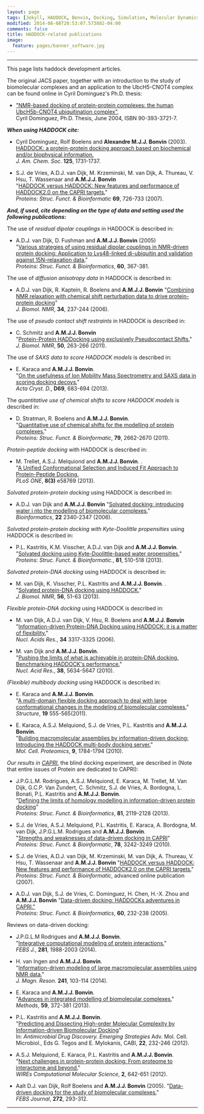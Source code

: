 ```yaml
---
layout: page
tags: [Jekyll, HADDOCK, Bonvin, Docking, Simulation, Molecular Dynamics, Structural Biology, Computational Biology, Modelling, Protein Structure]
modified: 2014-08-08T20:53:07.573882-04:00
comments: false
title: HADDOCK-related publications
image:
  feature: pages/banner_software.jpg
---
```



* * *

This page lists haddock development articles.  

The original JACS paper, together with an introduction to the study of biomolecular complexes and an application to the UbcH5-CNOT4 complex can be found online in Cyril Dominguez's Ph.D. thesis:

*   ["NMR-based docking of protein-protein complexes: the human UbcH5b-CNOT4 ubiquitination complex"](http://www.library.uu.nl/digiarchief/dip/diss/2004-0616-081333/inhoud.htm),<br>
      Cyril Dominguez, Ph.D. Thesis, June 2004, ISBN 90-393-3721-7.

**_When using HADDOCK cite:_**

*   Cyril Dominguez, Rolf Boelens and **Alexandre M.J.J. Bonvin** (2003). [HADDOCK: a protein-protein docking approach based on biochemical and/or biophysical information.](https://doi.org/doi:10.1021/ja026939x)  
    _J. Am. Chem. Soc._ **125**, 1731-1737.

*   S.J. de Vries, A.D.J. van Dijk, M. Krzeminski, M. van Dijk, A. Thureau, V. Hsu, T. Wassenaar and **A.M.J.J. Bonvin**  
    "[HADDOCK versus HADDOCK: New features and performance of HADDOCK2.0 on the CAPRI targets.](https://doi.org/doi:10.1002/prot.21723)"  
    _Proteins: Struc. Funct. & Bioinformatic_ **69**, 726-733 (2007).

**_And, if used, cite depending on the type of data and setting used the following publications:_**  

The use of _residual dipolar couplings_ in HADDOCK is described in:  

*   A.D.J. van Dijk, D. Fushman and **A.M.J.J. Bonvin** (2005)  
    "[Various strategies of using residual dipolar couplings in NMR-driven protein docking: Application to Lys48-linked di-ubiquitin and validation against 15N-relaxation data.](https://doi.org/doi:10.1002/prot.20476)"  
    _Proteins: Struc. Funct. & Bioinformatics_, **60**, 367-381.

The use of _diffusion anisotropy data_ in HADDOCK is described in:  

*   A.D.J. van Dijk, R. Kaptein, R. Boelens and **A.M.J.J. Bonvin**
    "[Combining NMR relaxation with chemical shift perturbation data to drive protein-protein docking](https://doi.org/doi:10.1007/s10858-006-0024-8)"  
    _J. Biomol. NMR_, **34**, 237-244 (2006).

The use of _pseudo contact shift restraints_ in HADDOCK is described in:  

*   C. Schmitz and **A.M.J.J. Bonvin**  
    "[Protein-Protein HADDocking using exclusively Pseudocontact Shifts.](https://doi.org/doi:10.1007/s10858-011-9514-4)"  
    _J. Biomol. NMR_, **50**, 263-266 (2011).

The use of _SAXS data to score HADDOCK models_ is described in:  

*   E. Karaca and **A.M.J.J. Bonvin**.   
    "[On the usefulness of Ion Mobility Mass Spectrometry and SAXS data in scoring docking decoys.](https://doi.org/doi:10.1107/S0907444913007063)"  
    _Acta Cryst. D._, **D69**, 683-694 (2013).

The _quantitative use of chemical shifts to score HADDOCK models_ is described in:  

*   D. Stratman, R. Boelens and **A.M.J.J. Bonvin**.   
    "[Quantitative use of chemical shifts for the modelling of protein complexes.](https://doi.org/doi:10.1002/prot.23090)"  
    _Proteins: Struc. Funct. & Bioinformatic_, **79**, 2662-2670 (2011).

_Protein-peptide docking_ with HADDOCK is described in:  

*   M. Trellet, A.S.J. Melquiond and **A.M.J.J. Bonvin**. .  
    "[A Unified Conformational Selection and Induced Fit Approach to Protein-Peptide Docking.](http://dx.plos.org/10.1371/journal.pone.0058769)  
    _PLoS ONE_, **8(3)** e58769 (2013).

_Solvated protein-protein docking_ using HADDOCK is described in:  

*   A.D.J. van Dijk and **A.M.J.J. Bonvin**
    "[Solvated docking: introducing water i nto the modelling of biomolecular complexes.](https://doi.org/doi:10.1093/bioinformatics/btl395)"  
    _Bioinformatics_, **22** 2340-2347 (2006).

_Solvated protein-protein docking with Kyte-Doolittle propensities_ using HADDOCK is described in:  

*   P.L. Kastritis, K.M. Visscher, A.D.J. van Dijk and **A.M.J.J. Bonvin**.   
    "[Solvated docking using Kyte-Doolittle-based water propensities.](https://doi.org/doi:10.1002/prot.24210)"  
    _Proteins: Struc. Funct. & Bioinformatic._, **81**, 510-518 (2013).

_Solvated protein-DNA docking_ using HADDOCK is described in:  

*   M. van Dijk, K. Visscher, P.L. Kastritis and **A.M.J.J. Bonvin**. .  
    "[Solvated protein-DNA docking using HADDOCK.](https://doi.org/doi:10.1007/s10858-013-9734-x)"  
    _J. Biomol. NMR_, **56**, 51-63 (2013).

_Flexible protein-DNA docking_ using HADDOCK is described in:

*   M. van Dijk, A.D.J. van Dijk, V. Hsu, R. Boelens and **A.M.J.J. Bonvin**
    "[Information-driven Protein-DNA Docking using HADDOCK: it is a matter of flexibility.](https://doi.org/doi:10.1093/nar/gkl412)"  
    _Nucl. Acids Res._, **34** 3317-3325 (2006).  

*   M. van Dijk and **A.M.J.J. Bonvin**.   
    "[Pushing the limits of what is achievable in protein-DNA docking. Benchmarking HADDOCK's performance.](https://doi.org/doi:10.1093/nar/gkq222)"  
    _Nucl. Acid Res._, **38**, 5634-5647 (2010).

_(Flexible) multibody docking_ using HADDOCK is described in:  

*   E. Karaca and **A.M.J.J. Bonvin**.   
    "[A multi-domain flexible docking approach to deal with large conformational changes in the modeling of biomolecular complexes.](https://doi.org/doi:10.1016/j.str.2011.01.014)"  
    _Structure_, **19** 555-565(2011).  

*   E. Karaca, A.S.J. Melquiond, S.J. de Vries, P.L. Kastritis and **A.M.J.J. Bonvin**.   
    "[Building macromolecular assemblies by information-driven docking: Introducing the HADDOCK multi-body docking server.](https://doi.org/doi:10.1074/mcp.M000051-MCP201)"  
    _Mol. Cell. Proteomics_, **9**, 1784-1794 (2010).

_Our results in [CAPRI](http://capri.ebi.ac.uk)_, the blind docking experiment, are described in (Note that entire issues of Protein are dedicated to CAPRI):  

*   J.P.G.L.M. Rodrigues, A.S.J. Melquiond, E. Karaca, M. Trellet, M. Van Dijk, G.C.P. Van Zundert, C. Schmitz, S.J. de Vries, A. Bordogna, L. Bonati, P.L. Kastritis and **A.M.J.J. Bonvin**.   
    "[Defining the limits of homology modelling in information-driven protein docking](https://doi.org/doi:10.1002/prot.24382)"  
    _Proteins: Struc. Funct. & Bioinformatics_, **81**, 2119-2128 (2013).  

*   S.J. de Vries, A.S.J. Melquiond, P.L. Kastritis, E. Karaca, A. Bordogna, M. van Dijk, J.P.G.L.M. Rodrigues and **A.M.J.J. Bonvin**.   
    "[Strengths and weaknesses of data-driven docking in CAPRI](https://doi.org/doi:10.1002/prot.22814)"  
    _Proteins: Struc. Funct. & Bioinformatic_, **78**, 3242-3249 (2010).  

*   S.J. de Vries, A.D.J. van Dijk, M. Krzeminski, M. van Dijk, A. Thureau, V. Hsu, T. Wassenaar and **A.M.J.J. Bonvin**
    "[HADDOCK versus HADDOCK: New features and performance of HADDOCK2.0 on the CAPRI targets.](https://doi.org/doi:10.1002/prot.21723)"  
    _Proteins: Struc. Funct. & Bioinformatic_, advanced online publication (2007).  

*   A.D.J. van Dijk, S.J. de Vries, C. Dominguez, H. Chen, H.-X. Zhou and  **A.M.J.J. Bonvin**
    "[Data-driven docking: HADDOCKs adventures in CAPRI."](https://doi.org/doi:10.1002/prot.20563)  
    _Proteins: Struc. Funct. & Bioinformatics_, **60**, 232-238 (2005).  

Reviews on data-driven docking:

*   J.P.G.L.M Rodrigues and **A.M.J.J. Bonvin**.   
    "[Integrative computational modeling of protein interactions.](https://doi.org/doi:10.1111/febs.12771)"  
    _FEBS J._, **281**, 1988-2003 (2014).  

*   H. van Ingen and **A.M.J.J. Bonvin**.   
    "[Information-driven modeling of large macromolecular assemblies using NMR data.](https://doi.org/10.1016/j.jmr.2013.10.021)"  
    _J. Magn. Reson._ **241**, 103-114 (2014).  

*   E. Karaca and **A.M.J.J. Bonvin**.   
    "[Advances in integrated modelling of biomolecular complexes.](https://doi.org/doi:10.1016/j.ymeth.2012.12.004)"  
    _Methods_, **59**, 372-381 (2013).  

*   P.L. Kastritis and **A.M.J.J. Bonvin**.   
    "[Predicting and Dissecting High-order Molecular Complexity by Information-driven Biomolecular Docking](http://bookshop.cabi.org/?site=191&page=2633&pid=2443)"  
    In: _Antimicrobial Drug Discovery. Emerging Strategies_ Adv. Mol. Cell. Microbiol., Eds G. Tegos and E. Mylokanis, CABI, **22**, 232-246 (2012).  

*   A.S.J. Melquiond, E. Karaca, P.L. Kastritis and **A.M.J.J. Bonvin**.   
    "[Next challenges in protein-protein docking: From proteome to interactome and beyond.](http://onlinelibrary.wiley.com/doi/10.1002/wcms.91/full)"  
    _WIREs Computational Molecular Science_, **2**, 642-651 (2012).  

*   Aalt D.J. van Dijk, Rolf Boelens and **A.M.J.J. Bonvin** (2005). "[Data-driven docking for the study of biomolecular complexes.](https://doi.org/doi:10.1111/j.1742-4658.2004.04473.x)"  
    _FEBS Journal_, **272**, 293-312.

* * *
